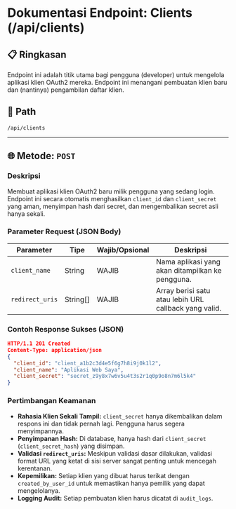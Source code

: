 # Dokumentasi Endpoint: Clients (/api/clients)

## 📋 Ringkasan

Endpoint ini adalah titik utama bagi pengguna (developer) untuk mengelola aplikasi klien OAuth2 mereka. Endpoint ini menangani pembuatan klien baru dan (nantinya) pengambilan daftar klien.

## 🔗 Path

`/api/clients`

---

## 🌐 Metode: `POST`

### Deskripsi
Membuat aplikasi klien OAuth2 baru milik pengguna yang sedang login. Endpoint ini secara otomatis menghasilkan `client_id` dan `client_secret` yang aman, menyimpan hash dari secret, dan mengembalikan secret asli hanya sekali.

### Parameter Request (JSON Body)
| Parameter         | Tipe     | Wajib/Opsional | Deskripsi                                       |
|-------------------|----------|----------------|-------------------------------------------------|
| `client_name`     | String   | WAJIB          | Nama aplikasi yang akan ditampilkan ke pengguna.  |
| `redirect_uris`   | String[] | WAJIB          | Array berisi satu atau lebih URL callback yang valid. |

### Contoh Response Sukses (JSON)
```json
HTTP/1.1 201 Created
Content-Type: application/json
{
  "client_id": "client_a1b2c3d4e5f6g7h8i9j0k1l2",
  "client_name": "Aplikasi Web Saya",
  "client_secret": "secret_z9y8x7w6v5u4t3s2r1q0p9o8n7m6l5k4"
}
```

### Pertimbangan Keamanan
*   **Rahasia Klien Sekali Tampil:** `client_secret` hanya dikembalikan dalam respons ini dan tidak pernah lagi. Pengguna harus segera menyimpannya.
*   **Penyimpanan Hash:** Di database, hanya hash dari `client_secret` (`client_secret_hash`) yang disimpan.
*   **Validasi `redirect_uris`:** Meskipun validasi dasar dilakukan, validasi format URL yang ketat di sisi server sangat penting untuk mencegah kerentanan.
*   **Kepemilikan:** Setiap klien yang dibuat harus terikat dengan `created_by_user_id` untuk memastikan hanya pemilik yang dapat mengelolanya.
*   **Logging Audit:** Setiap pembuatan klien harus dicatat di `audit_logs`.
